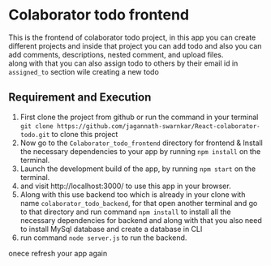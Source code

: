 # Colaborator todo frontend
This is the frontend of colaborator todo project, in this app you can create different projects and inside that project you can add todo and also you can add comments, descriptions, nested comment, and upload files. <br/>
along with that you can also assign todo to others by their email id in `assigned_to` section wile creating a new todo

## Requirement and Execution
1. First clone the project from github or run the command in your terminal `git clone https://github.com/jagannath-swarnkar/React-colaborator-todo.git` to clone this project <br/>
2. Now go to the `Colaborator_todo_frontend` directory for frontend & Install the necessary dependencies to your app by running `npm install` on the terminal. <br/>
3. Launch the development build of the app, by running `npm start` on the terminal. <br/>
4. and visit http://localhost:3000/ to use this app in your browser. <br/>
5. Along with this use backend too which is already in your clone with name `colaborator_todo_backend`, for that open another terminal and go to that directory and run command `npm install` to install all the necessary dependencies for backend and along with that you also need to install MySql database and create a database in CLI <br/>
6. run command `node server.js` to run the backend.

onece refresh your app again
